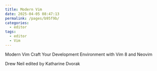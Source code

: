 ```yaml
---
title: Modern Vim
date: 2025-04-05 08:47:13
permalink: /pages/b95f9b/
categories: 
  - editor
tags: 
  - editor
  - Vim
---
```


Modern Vim
Craft Your Development Environment
with Vim 8 and Neovim

Drew Neil
edited by Katharine Dvorak
